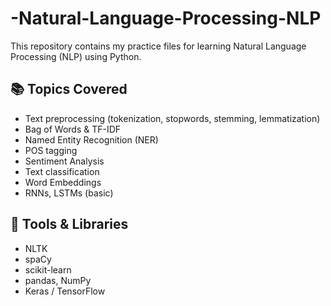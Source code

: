 # -Natural-Language-Processing-NLP

This repository contains my practice files for learning Natural Language Processing (NLP) using Python.

## 📚 Topics Covered

- Text preprocessing (tokenization, stopwords, stemming, lemmatization)
- Bag of Words & TF-IDF
- Named Entity Recognition (NER)
- POS tagging
- Sentiment Analysis
- Text classification
- Word Embeddings
- RNNs, LSTMs (basic)

  
## 🔧 Tools & Libraries

- NLTK
- spaCy
- scikit-learn
- pandas, NumPy
- Keras / TensorFlow

